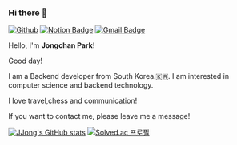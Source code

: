 ### Hi there 👋

[![Github](http://img.shields.io/badge/-Github-black?style=for-the-badge&logo=github&link=https://github.com/JJong0416)](https://github.com/JJong0416)
[![Notion Badge](https://img.shields.io/badge/Notion-blueviolet?style=for-the-badge&logo=Notion&logoColor=white&link=mailto:https://www.notion.so/jjongdev/Park-Jong-Chan-a123264f20964440b45c6d728a7de2a7)](https://bit.ly/3CsCFxd)
[![Gmail Badge](https://img.shields.io/badge/Gmail-d14836?style=for-the-badge&logo=Gmail&logoColor=white&link=mailto:jjong.dev@gmail.com)](mailto:jjong.dev@gmail.com)

<!--글자%20글자 여기서 %20이 띄어쓰기 -->
<!--
**JJong0416/JJong0416** is a ✨ _special_ ✨ repository because its `README.md` (this file) appears on your GitHub profile.

Here are some ideas to get you started:!

- 🔭 I’m currently working on ...
- 🌱 I’m currently learning ...
- 👯 I’m looking to collaborate on ...
- 🤔 I’m looking for help with ...
- 💬 Ask me about ...
- 📫 How to reach me: ...
- 😄 Pronouns: ...
- ⚡ Fun fact: ...
-->
Hello, I'm **Jongchan Park**!


Good day!


I am a Backend developer from South Korea.🇰🇷. I am interested in computer science and backend technology. 

I love travel,chess and communication!


If you want to contact me, please leave me a message!




[![JJong's GitHub stats](https://github-readme-stats.vercel.app/api?username=JJong0416)](https://github.com/JJong0416/github-readme-stats)
[![Solved.ac
프로필](http://mazassumnida.wtf/api/v2/generate_badge?boj=jjong0416)](https://solved.ac/jjong0416)
